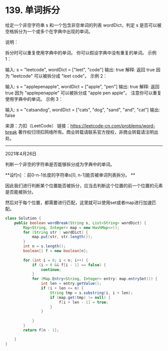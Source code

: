# 139. 单词拆分

给定一个非空字符串 s 和一个包含非空单词的列表 wordDict，判定 s 是否可以被空格拆分为一个或多个在字典中出现的单词。

说明：

拆分时可以重复使用字典中的单词。
你可以假设字典中没有重复的单词。
示例 1：

输入: s = "leetcode", wordDict = ["leet", "code"]
输出: true
解释: 返回 true 因为 "leetcode" 可以被拆分成 "leet code"。
示例 2：

输入: s = "applepenapple", wordDict = ["apple", "pen"]
输出: true
解释: 返回 true 因为 "applepenapple" 可以被拆分成 "apple pen apple"。
     注意你可以重复使用字典中的单词。
示例 3：

输入: s = "catsandog", wordDict = ["cats", "dog", "sand", "and", "cat"]
输出: false

来源：力扣（LeetCode）
链接：https://leetcode-cn.com/problems/word-break
著作权归领扣网络所有。商业转载请联系官方授权，非商业转载请注明出处。

---

2021年4月26日

判断一个非空的字符串是否能够拆分成为字典中的单词。

**设f[n] ：前0-n-1长度的字符串s[0, n-1]能否被单词列表拆分。  **

因此我们进行判断某个位置能否被拆分，应当去判断这个位置的前一个位置的元素是否能被拆分。

然后对于每个位置，都需要进行匹配，这里就可以使用set或者map进行加速匹配。

```java
class Solution {
    public boolean wordBreak(String s, List<String> wordDict) {
        Map<String, Integer> map = new HashMap<>();
        for (String str : wordDict) {
            map.put(str, str.length());
        } 
        int n = s.length();
        boolean[] f = new boolean[n];
        
        for (int i = 0; i < n; i++) {
            if (i > 0 && f[i - 1] == false) {
                continue;
            }
            for (Map.Entry<String, Integer> entry: map.entrySet()) {
                int len = entry.getValue();
                if (i + len <= n) {
                    String tmp = s.substring(i, i + len);
                    if (map.get(tmp) != null) {
                        f[i + len - 1] = true;
                    }
                }
                
            }
        }
        return f[n - 1];

    }
}
```

